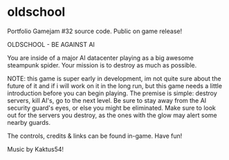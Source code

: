 # oldschool
Portfolio Gamejam #32 source code. Public on game release!

OLDSCHOOL - BE AGAINST AI


You are inside of a major AI datacenter playing as a big awesome steampunk spider. Your mission is to destroy as much as possible.

NOTE: this game is super early in development, im not quite sure about the future of it and if i will work on it in the long run, but this game needs a little introduction before you can begin playing.
The premise is simple: destroy servers, kill AI's, go to the next level.
Be sure to stay away from the AI security guard's eyes, or else you might be eliminated.
Make sure to look out for the servers you destroy, as the ones with the glow may alert some nearby guards.

The controls, credits & links can be found in-game. Have fun!

Music by Kaktus54!
